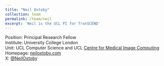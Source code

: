 ```yaml
---
title: "Neil Oxtoby"
collection: team
permalink: /team/neil
excerpt: 'Neil is the UCL PI for TranSCEND'
---
```


Position: Principal Research Fellow<br/>
Institute: University College London<br/>
Unit: UCL Computer Science and UCL [Centre for Medical Image Computing](https://www.ucl.ac.uk/cmic)<br/>
Homepage: [neiloxtoby.com](https://neiloxtoby.com)<br/>
X: [@NeilOxtoby](https://twitter.com/NeilOxtoby)